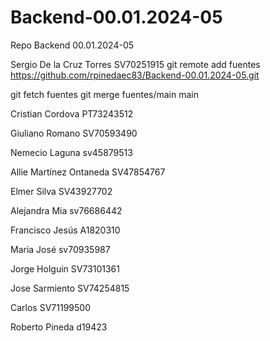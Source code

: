 # Backend-00.01.2024-05
Repo Backend 00.01.2024-05

Sergio De la Cruz Torres SV70251915
git remote add fuentes https://github.com/rpinedaec83/Backend-00.01.2024-05.git


git fetch fuentes
git merge fuentes/main main







Cristian Cordova PT73243512

Giuliano Romano SV70593490

Nemecio Laguna sv45879513






Allie Martínez Ontaneda SV47854767

Elmer Silva SV43927702


Alejandra Mia sv76686442




Francisco Jesús A1820310

Maria José sv70935987

Jorge Holguin SV73101361


Jose Sarmiento SV74254815


Carlos SV71199500



Roberto Pineda d19423